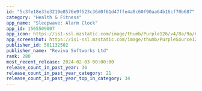 ```yaml
---
id: "5c3fe18e33e3219e8576e9f523c36d0f61d47ffe4a8c60f90aa64b16cf70b687"
category: "Health & Fitness"
app_name: "Sleepwave: Alarm Clock"
app_id: 1565509007
app_icon: https://is1-ssl.mzstatic.com/image/thumb/Purple126/v4/8a/9a/b8/8a9ab851-c164-d4f2-4292-c4b4a51217fe/AppIcon-0-0-1x_U007emarketing-0-10-0-sRGB-85-220.png/1024x1024bb.png
app_screenshot: https://is1-ssl.mzstatic.com/image/thumb/PurpleSource126/v4/40/d1/79/40d1794d-d173-d57d-3bf0-a62198074078/611a37cd-bd82-4914-8b2b-17cc6e3e535b_1_EN.jpg/1284x2778bb.png
publisher_id: 501132502
publisher_name: "Reviva Softworks Ltd"
rank: 280
most_recent_release: 2024-02-03 00:00:00
release_count_in_past_year: 36
release_count_in_past_year_category: 21
release_count_in_past_year_top_in_category: 34
---
```

